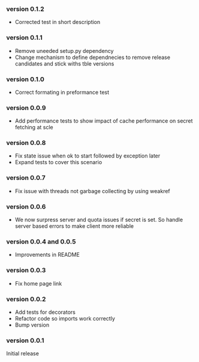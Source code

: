 ### version 0.1.2
* Corrected test in short description
### version 0.1.1
* Remove uneeded setup.py dependency
* Change mechanism to define dependnecies to remove release candidates and stick withs tble versions
### version 0.1.0
* Correct formating in preformance test
### version 0.0.9
* Add performance tests to show impact of cache performance on secret fetching at scle
### version 0.0.8
* Fix state issue when ok to start followed by exception later
* Expand tests to cover this scenario
### version 0.0.7
* Fix issue with threads not garbage collecting by using weakref
### version 0.0.6
* We now surpress server and quota issues if secret is set. So handle server based errors to make client more reliable
### version 0.0.4 and 0.0.5
* Improvements in README
### version 0.0.3
* Fix home page link
### version 0.0.2
* Add tests for decorators
* Refactor code so imports work correctly
* Bump version
### version 0.0.1
Initial release